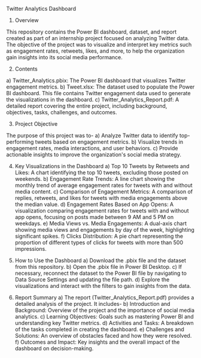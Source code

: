 Twitter Analytics Dashboard 


1. Overview

This repository contains the Power BI dashboard, dataset, and report created as part of an internship project focused on analyzing Twitter data. The objective of the project was to visualize and interpret key metrics such as engagement rates, retweets, likes, and more, to help the organization gain insights into its social media performance.


2. Contents

a) Twitter_Analytics.pbix: The Power BI dashboard that visualizes Twitter engagement metrics.
b) Tweet.xlsx: The dataset used to populate the Power BI dashboard. This file contains Twitter engagement data used to generate the visualizations in the dashboard.
c) Twitter_Analytics_Report.pdf: A detailed report covering the entire project, including background, objectives, tasks, challenges, and outcomes.


3. Project Objective

The purpose of this project was to-
a) Analyze Twitter data to identify top-performing tweets based on engagement metrics.
b) Visualize trends in engagement rates, media interactions, and user behaviors.
c) Provide actionable insights to improve the organization's social media strategy.
  

4. Key Visualizations in the Dashboard
a) Top 10 Tweets by Retweets and Likes: A chart identifying the top 10 tweets, excluding those posted on weekends.
b) Engagement Rate Trends: A line chart showing the monthly trend of average engagement rates for tweets with and without media content.
c) Comparison of Engagement Metrics: A comparison of replies, retweets, and likes for tweets with media engagements above the median value.
d) Engagement Rates Based on App Opens: A visualization comparing engagement rates for tweets with and without app opens, focusing on posts made between 9 AM and 5 PM on weekdays.
e) Media Views vs. Media Engagements: A dual-axis chart showing media views and engagements by day of the week, highlighting significant spikes.
f) Clicks Distribution: A pie chart representing the proportion of different types of clicks for tweets with more than 500 impressions.


5. How to Use the Dashboard
a) Download the .pbix file and the dataset from this repository.
b) Open the .pbix file in Power BI Desktop.
c) If necessary, reconnect the dataset to the Power BI file by navigating to Data Source Settings and updating the file path.
d) Explore the visualizations and interact with the filters to gain insights from the data.


6. Report Summary
a) The report (Twitter_Analytics_Report.pdf) provides a detailed analysis of the project. It includes-
b) Introduction and Background: Overview of the project and the importance of social media analytics.
c) Learning Objectives: Goals such as mastering Power BI and understanding key Twitter metrics.
d) Activities and Tasks: A breakdown of the tasks completed in creating the dashboard.
e) Challenges and Solutions: An overview of obstacles faced and how they were resolved.
f) Outcomes and Impact: Key insights and the overall impact of the dashboard on decision-making.
  
